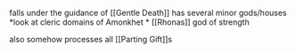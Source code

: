 falls under the guidance of [[Gentle Death]]
has several minor gods/houses *look at cleric domains of Amonkhet *
[[Rhonas]] god of strength

also somehow processes all [[Parting Gift]]s